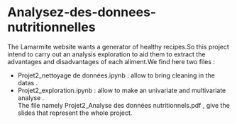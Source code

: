 # Analysez-des-donnees-nutritionnelles
The Lamarmite website wants a generator of healthy recipes.So this project intend to carry out an analysis exploration to aid them to extract the advantages and disadvantages of each aliment.We find here two files :
- Projet2_nettoyage de données.ipynb : allow to bring cleaning in the datas .
- Projet2_exploration.ipynb : allow to make an univariate and multivariate analyse .  
The file namely Projet2_Analyse des données nutritionnels.pdf , give the slides that represent the whole project.
